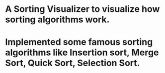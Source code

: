 # A Sorting Visualizer to visualize how sorting algorithms work.

# Implemented some famous sorting algorithms like Insertion sort, Merge Sort, Quick Sort, Selection Sort.

